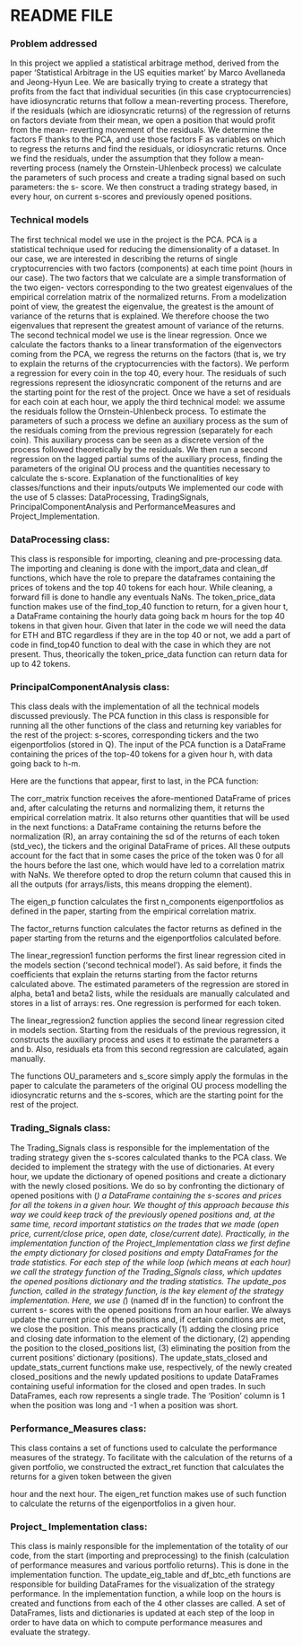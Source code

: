 # README FILE

### Problem addressed

In this project we applied a statistical arbitrage method, derived from the paper ‘Statistical Arbitrage in the US equities market’ by Marco Avellaneda and Jeong-Hyun Lee. We are basically trying to create a strategy that profits from the fact that individual securities (in this case cryptocurrencies) have idiosyncratic returns that follow a mean-reverting process. Therefore, if the residuals (which are idiosyncratic returns) of the regression of returns on factors deviate from their mean, we open a position that would profit from the mean- reverting movement of the residuals. We determine the factors F thanks to the PCA, and use those factors F as variables on which to regress the returns and find the residuals, or idiosyncratic returns. Once we find the residuals, under the assumption that they follow a mean-reverting process (namely the Ornstein-Uhlenbeck process) we calculate the parameters of such process and create a trading signal based on such parameters: the s- score. We then construct a trading strategy based, in every hour, on current s-scores and previously opened positions.

### Technical models

The first technical model we use in the project is the PCA. PCA is a statistical technique used for reducing the dimensionality of a dataset. In our case, we are interested in describing the returns of single cryptocurrencies with two factors (components) at each time point (hours in our case). The two factors that we calculate are a simple transformation of the two eigen- vectors corresponding to the two greatest eigenvalues of the empirical correlation matrix of the normalized returns. From a modelization point of view, the greatest the eigenvalue, the greatest is the amount of variance of the returns that is explained. We therefore choose the two eigenvalues that represent the greatest amount of variance of the returns.
The second technical model we use is the linear regression. Once we calculate the factors thanks to a linear transformation of the eigenvectors coming from the PCA, we regress the returns on the factors (that is, we try to explain the returns of the cryptocurrencies with the factors). We perform a regression for every coin in the top 40, every hour. The residuals of such regressions represent the idiosyncratic component of the returns and are the starting point for the rest of the project.
Once we have a set of residuals for each coin at each hour, we apply the third technical model: we assume the residuals follow the Ornstein-Uhlenbeck process. To estimate the parameters of such a process we define an auxiliary process as the sum of the residuals coming from the previous regression (separately for each coin). This auxiliary process can be seen as a discrete version of the process followed theoretically by the residuals. We then run a second regression on the lagged partial sums of the auxiliary process, finding the parameters of the original OU process and the quantities necessary to calculate the s-score.
Explanation of the functionalities of key classes/functions and their inputs/outputs
We implemented our code with the use of 5 classes: DataProcessing, TradingSignals, PrincipalComponentAnalysis and PerformanceMeasures and Project_Implementation.

### DataProcessing class:

This class is responsible for importing, cleaning and pre-processing data. The importing and cleaning is done with the import_data and clean_df functions, which have the role to prepare the dataframes containing the prices of tokens and the top 40 tokens for each hour. While cleaning, a forward fill is done to handle any eventuals NaNs.
The token_price_data function makes use of the find_top_40 function to return, for a given hour t, a DataFrame containing the hourly data going back m hours for the top 40 tokens in that given hour. Given that later in the code we will need the data for ETH and BTC regardless if they are in the top 40 or not, we add a part of code in find_top40 function to deal with the case in which they are not present. Thus, theorically the token_price_data function can return data for up to 42 tokens.

### PrincipalComponentAnalysis class:

This class deals with the implementation of all the technical models discussed previously. The PCA function in this class is responsible for running all the other functions of the class and returning key variables for the rest of the project: s-scores, corresponding tickers and the two eigenportfolios (stored in Q). The input of the PCA function is a DataFrame containing the prices of the top-40 tokens for a given hour h, with data going back to h-m.

Here are the functions that appear, first to last, in the PCA function:

The corr_matrix function receives the afore-mentioned DataFrame of prices and, after calculating the returns and normalizing them, it returns the empirical correlation matrix. It also returns other quantities that will be used in the next functions: a DataFrame containing the returns before the normalization (R), an array containing the sd of the returns of each token (std_vec), the tickers and the original DataFrame of prices. All these outputs account for the fact that in some cases the price of the token was 0 for all the hours before the last one, which would have led to a correlation matrix with NaNs. We therefore opted to drop the return column that caused this in all the outputs (for arrays/lists, this means dropping the element).

The eigen_p function calculates the first n_components eigenportfolios as defined in the paper, starting from the empirical correlation matrix.

The factor_returns function calculates the factor returns as defined in the paper starting from the returns and the eigenportfolios calculated before.

The linear_regression1 function performs the first linear regression cited in the models section (‘second technical model’). As said before, it finds the coefficients that explain the returns starting from the factor returns calculated above. The estimated parameters of the regression are stored in alpha, beta1 and beta2 lists, while the residuals are manually calculated and stores in a list of arrays: res. One regression is performed for each token.

The linear_regression2 function applies the second linear regression cited in models section. Starting from the residuals of the previous regression, it constructs the auxiliary process and uses it to estimate the parameters a and b. Also, residuals eta from this second regression are calculated, again manually.

The functions OU_parameters and s_score simply apply the formulas in the paper to calculate the parameters of the original OU process modelling the idiosyncratic returns and the s-scores, which are the starting point for the rest of the project.

### Trading_Signals class:

The Trading_Signals class is responsible for the implementation of the trading strategy given
the s-scores calculated thanks to the PCA class.
We decided to implement the strategy with the use of dictionaries. At every hour, we update the dictionary of opened positions and create a dictionary with the newly closed positions. We do so by confronting the dictionary of opened positions with (*) a DataFrame containing the s-scores and prices for all the tokens in a given hour. We thought of this approach because this way we could keep track of the previously opened positions and, at the same time, record important statistics on the trades that we made (open price, current/close price, open date, close/current date).
Practically, in the implementation function of the Project_Implementation class we first define the empty dictionary for closed positions and empty DataFrames for the trade statistics. For each step of the while loop (which means at each hour) we call the strategy function of the Trading_Signals class, which updates the opened positions dictionary and the trading statistics.
The update_pos function, called in the strategy function, is the key element of the strategy implementation. Here, we use (*) (named df in the function) to confront the current s- scores with the opened positions from an hour earlier. We always update the current price of the positions and, if certain conditions are met, we close the position. This means practically (1) adding the closing price and closing date information to the element of the dictionary, (2) appending the position to the closed_positions list, (3) eliminating the position from the current positions’ dictionary (positions).
The update_stats_closed and update_stats_current functions make use, respectively, of the newly created closed_positions and the newly updated positions to update DataFrames containing useful information for the closed and open trades. In such DataFrames, each row represents a single trade. The ‘Position’ column is 1 when the position was long and -1 when a position was short.

### Performance_Measures class:

This class contains a set of functions used to calculate the performance measures of the strategy. To facilitate with the calculation of the returns of a given portfolio, we constructed the extract_ret function that calculates the returns for a given token between the given

hour and the next hour. The eigen_ret function makes use of such function to calculate the returns of the eigenportfolios in a given hour.

### Project_ Implementation class:

This class is mainly responsible for the implementation of the totality of our code, from the start (importing and preprocessing) to the finish (calculation of performance measures and various portfolio returns). This is done in the implementation function. The update_eig_table and df_btc_eth functions are responsible for building DataFrames for the visualization of the strategy performance.
In the implementation function, a while loop on the hours is created and functions from each of the 4 other classes are called. A set of DataFrames, lists and dictionaries is updated at each step of the loop in order to have data on which to compute performance measures and evaluate the strategy.
